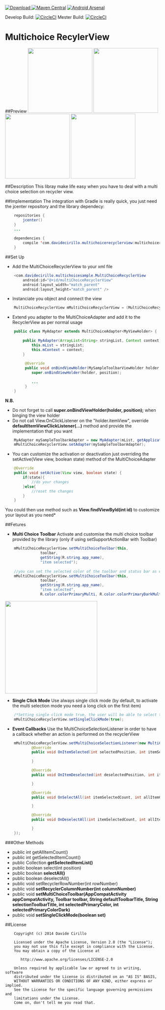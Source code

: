 [ ![Download](https://api.bintray.com/packages/dvd-ciri/maven/MultiChoiceRecyclerView/images/download.svg) ](https://bintray.com/dvd-ciri/maven/MultiChoiceRecyclerView/_latestVersion)
[![Maven Central](https://maven-badges.herokuapp.com/maven-central/cz.jirutka.rsql/rsql-parser/badge.svg?style=plastic)](https://maven-badges.herokuapp.com/maven-central/cz.jirutka.rsql/rsql-parser)
[![Android Arsenal](https://img.shields.io/badge/Android%20Arsenal-MultiChoiceRecyclerView-green.svg?style=true)](https://android-arsenal.com/details/1/3755)

Develop Build: [![CircleCI](https://circleci.com/gh/dvdciri/MultiChoiceRecyclerView/tree/develop.svg?style=shield)](https://circleci.com/gh/dvdciri/MultiChoiceRecyclerView/tree/develop)
Mester Build: [![CircleCI](https://circleci.com/gh/dvdciri/MultiChoiceRecyclerView/tree/master.svg?style=shield)](https://circleci.com/gh/dvdciri/MultiChoiceRecyclerView/tree/master)

# Multichoice RecylerView

##Preview
<img src="https://raw.githubusercontent.com/dvdciri/MultiChoiceRecyclerView/master/example0.png" width="210">
<img src="https://raw.githubusercontent.com/dvdciri/MultiChoiceRecyclerView/master/example1.png" width="210">
<img src="https://raw.githubusercontent.com/dvdciri/MultiChoiceRecyclerView/master/example2.png" width="210">
<img src="https://raw.githubusercontent.com/dvdciri/MultiChoiceRecyclerView/master/example4.png" width="210">


##Description
This libray make life easy when you have to deal with a multi choice selection on recycler view.

##Implementation
The integration with Gradle is really quick, you just need the jcenter repository and the library dependecy:

```java
    repositories {
        jcenter()
    }
    ...
    
    dependencies {
        compile 'com.davidecirillo.multichoicerecyclerview:multichoicerecyclerview:1.1.5'
    }
```


##Set Up
- Add the MultiChoiceRecyclerView to your xml file
```java
    <com.davidecirillo.multichoicesample.MultiChoiceRecyclerView
        android:id="@+id/multiChoiceRecyclerView"
        android:layout_width="match_parent"
        android:layout_height="match_parent" />
```


- Instanciate you object and connect the view
```java
    MultiChoiceRecyclerView mMultiChoiceRecyclerView = (MultiChoiceRecyclerView) findViewById(R.id.multiChoiceRecyclerView);
```


- Extend you adapter to the MultiChoiceAdapter and add it to the RecyclerView as per normal usage
```java
    public class MyAdapter extends MultiChoiceAdapter<MyViewHolder> {
    
        public MyAdapter(ArrayList<String> stringList, Context context) {
            this.mList = stringList;
            this.mContext = context;
        }
        
         @Override
         public void onBindViewHolder(MySampleToolbarViewHolder holder, int position) {
            super.onBindViewHolder(holder, position);
            
            ...
         }
    }
```
**N.B.**
- Do not forget to call **super.onBindViewHolder(holder, position);** when binging the view holder
- Do not call View.OnClickListener on the "holder.itemView", override **defaultItemViewClickListener(...)** method and provide the implementation that you want

```java
    MyAdapter mySampleToolbarAdapter = new MyAdapter(mList, getApplicationContext());
    mMultiChoiceRecyclerView.setAdapter(mySampleToolbarAdapter);
```

- You can customize the activation or deactivation just overriding the setActive(View view, boolean state) method of the MultiChoiceAdapter
```java
    @Override
    public void setActive(View view, boolean state) {
        if(state){
            //do your changes
        }else{
            //reset the changes
        }
    }
```
You could then use method such as **View.findViewById(int id)** to customize your layout as you need*



##Fetures
- **Multi Choice Toolbar**
Activate and customise the multi choice toolbar provided by the library (only if using setSupportActionBar with Toolbar)
```java
    mMultiChoiceRecyclerView.setMultiChoiceToolbar(this,
                toolbar,
                getString(R.string.app_name),
                "item selected");
                
    //you can set the selected color of the toolbar and status bar as well
    mMultiChoiceRecyclerView.setMultiChoiceToolbar(this,
                toolbar,
                getString(R.string.app_name),
                "item selected",
                R.color.colorPrimaryMulti, R.color.colorPrimaryDarkMulti);
```
<img src="https://raw.githubusercontent.com/dvdciri/MultiChoiceRecyclerView/master/example_toolbar.png" width="300">


- **Single Click Mode**
Use always single click mode (by default, to activate the multi selection mode you need a long click on the first item)
```java
    /*Setting single click mode true, the user will be able to select the first item just with a single click*/
    mMultiChoiceRecyclerView.setSingleClickMode(true);
```


- **Event Callbacks**
Use the MultiChoiceSelectionListener in order to have a callback whether an action is performed on the recyclerView
```java
    mMultiChoiceRecyclerView.setMultiChoiceSelectionListener(new MultiChoiceSelectionListener() {
            @Override
            public void OnItemSelected(int selectedPosition, int itemSelectedCount, int allItemCount) {
                
            }

            @Override
            public void OnItemDeselected(int deselectedPosition, int itemSelectedCount, int allItemCount) {

            }

            @Override
            public void OnSelectAll(int itemSelectedCount, int allItemCount) {

            }

            @Override
            public void OnDeselectAll(int itemSelectedCount, int allItemCount) {

            }
    });
```


###Other Methods
- public int getAllItemCount()
- public int getSelectedItemCount()
- public Collection<Integer> **getSelectedItemList()**
- public boolean select(int position)
- public boolean **selectAll()**
- public boolean deselectAll()
- public void setRecyclerRowNumber(int rowNumber)
- public void **setRecyclerColumnNumber(int columnNumber)**
- public void **setMultiChoiceToolbar(AppCompatActivity appCompatActivity,
                                      Toolbar toolbar,
                                      String defaultToolbarTitle,
                                      String selectionToolbarTitle,
                                      int selectedPrimaryColor,
                                      int selectedPrimaryColorDark)**
- public void **setSingleClickMode(boolean set)**


##License
```
    Copyright (c) 2014 Davide Cirillo
    
    Licensed under the Apache License, Version 2.0 (the "License");
    you may not use this file except in compliance with the License.
    You may obtain a copy of the License at
    
       http://www.apache.org/licenses/LICENSE-2.0
    
    Unless required by applicable law or agreed to in writing, software
    distributed under the License is distributed on an "AS IS" BASIS,
    WITHOUT WARRANTIES OR CONDITIONS OF ANY KIND, either express or implied.
    See the License for the specific language governing permissions and
    limitations under the License.
    Come on, don't tell me you read that.
```

